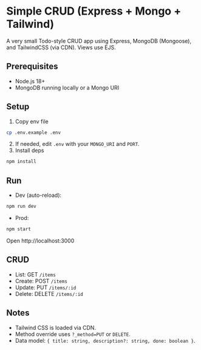 # Simple CRUD (Express + Mongo + Tailwind)

A very small Todo-style CRUD app using Express, MongoDB (Mongoose), and TailwindCSS (via CDN). Views use EJS.

## Prerequisites
- Node.js 18+
- MongoDB running locally or a Mongo URI

## Setup
1. Copy env file
```sh
cp .env.example .env
```
2. If needed, edit `.env` with your `MONGO_URI` and `PORT`.
3. Install deps
```sh
npm install
```

## Run
- Dev (auto-reload):
```sh
npm run dev
```
- Prod:
```sh
npm start
```

Open http://localhost:3000

## CRUD
- List: GET `/items`
- Create: POST `/items`
- Update: PUT `/items/:id`
- Delete: DELETE `/items/:id`

## Notes
- Tailwind CSS is loaded via CDN.
- Method override uses `?_method=PUT` or `DELETE`.
- Data model: `{ title: string, description?: string, done: boolean }`.
